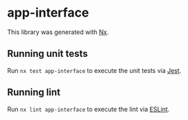 # app-interface

This library was generated with [Nx](https://nx.dev).

## Running unit tests

Run `nx test app-interface` to execute the unit tests via [Jest](https://jestjs.io).

## Running lint

Run `nx lint app-interface` to execute the lint via [ESLint](https://eslint.org/).
